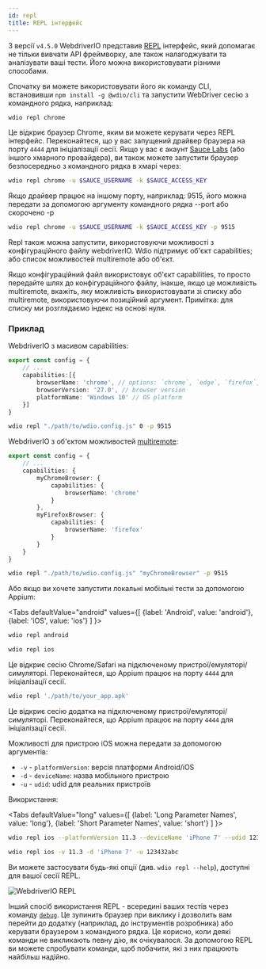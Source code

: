 ```yaml
---
id: repl
title: REPL інтерфейс
---
```


З версії `v4.5.0` WebdriverIO представив [REPL](https://en.wikipedia.org/wiki/Read%E2%80%93eval%E2%80%93print_loop) інтерфейс, який допомагає не тільки вивчати API фреймворку, але також налагоджувати та аналізувати ваші тести. Його можна використовувати різними способами.

Спочатку ви можете використовувати його як команду CLI, встановивши `npm install -g @wdio/cli` та запустити WebDriver сесію з командного рядка, наприклад:

```sh
wdio repl chrome
```

Це відкриє браузер Chrome, яким ви можете керувати через REPL інтерфейс. Переконайтеся, що у вас запущений драйвер браузера на порту `4444` для ініціалізації сесії. Якщо у вас є акаунт [Sauce Labs](https://saucelabs.com) (або іншого хмарного провайдера), ви також можете запустити браузер безпосередньо з командного рядка в хмарі через:

```sh
wdio repl chrome -u $SAUCE_USERNAME -k $SAUCE_ACCESS_KEY
```

Якщо драйвер працює на іншому порту, наприклад: 9515, його можна передати за допомогою аргументу командного рядка --port або скорочено -p

```sh
wdio repl chrome -u $SAUCE_USERNAME -k $SAUCE_ACCESS_KEY -p 9515
```

Repl також можна запустити, використовуючи можливості з конфігураційного файлу webdriverIO. Wdio підтримує об'єкт capabilities; або список можливостей multiremote або об'єкт.

Якщо конфігураційний файл використовує об'єкт capabilities, то просто передайте шлях до конфігураційного файлу, інакше, якщо це можливість multiremote, вкажіть, яку можливість використовувати зі списку або multiremote, використовуючи позиційний аргумент. Примітка: для списку ми розглядаємо індекс на основі нуля.

### Приклад

WebdriverIO з масивом capabilities:

```ts title="wdio.conf.ts example"
export const config = {
    // ...
    capabilities:[{
        browserName: 'chrome', // options: `chrome`, `edge`, `firefox`, `safari`, `chromium`
        browserVersion: '27.0', // browser version
        platformName: 'Windows 10' // OS platform
    }]
}
```

```sh
wdio repl "./path/to/wdio.config.js" 0 -p 9515
```

WebdriverIO з об'єктом можливостей [multiremote](https://webdriver.io/docs/multiremote/):

```ts title="wdio.conf.ts example"
export const config = {
    // ...
    capabilities: {
        myChromeBrowser: {
            capabilities: {
                browserName: 'chrome'
            }
        },
        myFirefoxBrowser: {
            capabilities: {
                browserName: 'firefox'
            }
        }
    }
}
```

```sh
wdio repl "./path/to/wdio.config.js" "myChromeBrowser" -p 9515
```

Або якщо ви хочете запустити локальні мобільні тести за допомогою Appium:

<Tabs
  defaultValue="android"
  values={[
    {label: 'Android', value: 'android'},
    {label: 'iOS', value: 'ios'}
  ]
}>
<TabItem value="android">

```sh
wdio repl android
```

</TabItem>
<TabItem value="ios">

```sh
wdio repl ios
```

</TabItem>
</Tabs>

Це відкриє сесію Chrome/Safari на підключеному пристрої/емуляторі/симуляторі. Переконайтеся, що Appium працює на порту `4444` для ініціалізації сесії.

```sh
wdio repl './path/to/your_app.apk'
```

Це відкриє сесію додатка на підключеному пристрої/емуляторі/симуляторі. Переконайтеся, що Appium працює на порту `4444` для ініціалізації сесії.

Можливості для пристрою iOS можна передати за допомогою аргументів:

* `-v`      - `platformVersion`: версія платформи Android/iOS
* `-d`      - `deviceName`: назва мобільного пристрою
* `-u`      - `udid`: udid для реальних пристроїв

Використання:

<Tabs
  defaultValue="long"
  values={[
    {label: 'Long Parameter Names', value: 'long'},
    {label: 'Short Parameter Names', value: 'short'}
  ]
}>
<TabItem value="long">

```sh
wdio repl ios --platformVersion 11.3 --deviceName 'iPhone 7' --udid 123432abc
```

</TabItem>
<TabItem value="short">

```sh
wdio repl ios -v 11.3 -d 'iPhone 7' -u 123432abc
```

</TabItem>
</Tabs>

Ви можете застосувати будь-які опції (див. `wdio repl --help`), доступні для вашої сесії REPL.

![WebdriverIO REPL](https://webdriver.io/img/repl.gif)

Інший спосіб використання REPL - всередині ваших тестів через команду [`debug`](/docs/api/browser/debug). Це зупинить браузер при виклику і дозволить вам перейти до додатку (наприклад, до інструментів розробника) або керувати браузером з командного рядка. Це корисно, коли деякі команди не викликають певну дію, як очікувалося. За допомогою REPL ви можете спробувати команди, щоб побачити, які з них працюють найбільш надійно.